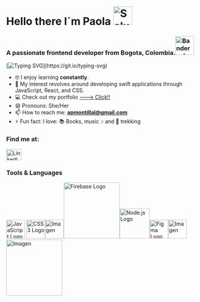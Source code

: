 # Hello there I´m Paola  <img src="https://1.bp.blogspot.com/-MF0vVi21OfY/WcWaLYl8XzI/AAAAAAAABBY/b2myd41UOcEc6A7lRNERibHFti0BVUzKgCLcBGAs/s1600/saludo.gif" alt="Saludo" height="50">

### A passionate frontend developer from Bogota, Colombia.<img src="https://www.gifss.com/banderas/colombia/images/bandera-colombia-2.gif" alt="Bandera de Colombia" height="50">
[![Typing SVG](https://readme-typing-svg.demolab.com?font=Fira+Code&size=30&pause=1000&width=435&lines=Welcome+to+my+Github!!)](https://git.io/typing-svg)

- 🤓 I enjoy learning **constantly**.
- 💬 My interest revolves around developing swift applications through JavaScript, React, and CSS.
- 💻 Check out my portfolio <a href="https://paomlz.github.io/PaolaMontillaPortafolio.github.io/portafolio.html" target="_blank">---> Click!!</a>
- 😄 Pronouns: She/Her
- 📫 How to reach me: **apmontillal@gmail.com**
- ⚡ Fun fact: I love: 📚  Books, music 🎶 and  🌳 trekking

<h3 align="left">Find me at:</h3>
<p align="left">
  <a href="https://www.linkedin.com/in/paola-montilla-48a899b1/" target="_blank">
    <img align="center" src="https://raw.githubusercontent.com/rahuldkjain/github-profile-readme-generator/master/src/images/icons/Social/linked-in-alt.svg" alt="LinkedIn Profile" height="30" width="40" />
  </a>
</p>


### Tools & Languages
<img src="https://upload.wikimedia.org/wikipedia/commons/thumb/6/6a/JavaScript-logo.png/800px-JavaScript-logo.png" alt="JavaScript Logo" height="50"> <img src="https://upload.wikimedia.org/wikipedia/commons/thumb/6/62/CSS3_logo.svg/800px-CSS3_logo.svg.png" alt="CSS3 Logo" height="50"><img src="https://cdn-icons-png.flaticon.com/512/919/919827.png" alt="Imagen" width="50"><img src="https://upload.wikimedia.org/wikipedia/commons/b/bd/Firebase_Logo.png" alt="Firebase Logo" width="150"><img src="https://cdn.freebiesupply.com/logos/large/2x/nodejs-1-logo-png-transparent.png" alt="Node.js Logo" width="80"><img src="https://upload.wikimedia.org/wikipedia/commons/a/ad/Figma-1-logo.png" alt="Figma Logo" width="50"><img src="https://cdn-icons-png.flaticon.com/512/25/25231.png" alt="Imagen" width="50"><img src="https://upload.wikimedia.org/wikipedia/en/thumb/8/8c/Trello_logo.svg/1280px-Trello_logo.svg.png" alt="Imagen" width="150">







